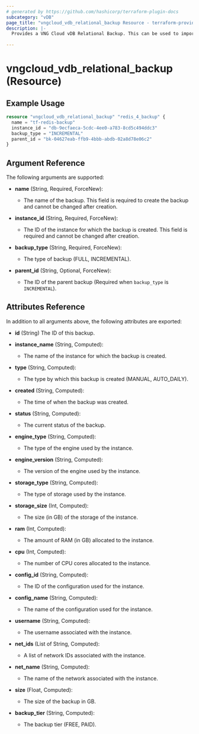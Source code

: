 ```yaml
---
# generated by https://github.com/hashicorp/terraform-plugin-docs
subcategory: "vDB"
page_title: "vngcloud_vdb_relational_backup Resource - terraform-provider-vngcloud"
description: |-
  Provides a VNG Cloud vDB Relational Backup. This can be used to import, create, modify, and delete.
  
---
```


# vngcloud_vdb_relational_backup (Resource)



## Example Usage

```terraform
resource "vngcloud_vdb_relational_backup" "redis_4_backup" {
  name = "tf-redis-backup"
  instance_id = "db-9ecfaeca-5cdc-4ee0-a783-8cd5c494ddc3"
  backup_type = "INCREMENTAL"
  parent_id = "bk-04627eab-ffb9-4bbb-abdb-02a8d78e06c2"
}
```

## Argument Reference

The following arguments are supported:

- **name** (String, Required, ForceNew):
  - The name of the backup. This field is required to create the backup and cannot be changed after creation.

- **instance_id** (String, Required, ForceNew):
  - The ID of the instance for which the backup is created. This field is required and cannot be changed after creation.

- **backup_type** (String, Required, ForceNew):
  - The type of backup (FULL, INCREMENTAL).

- **parent_id** (String, Optional, ForceNew):
  - The ID of the parent backup (Required when `backup_type` is `INCREMENTAL`).
  
## Attributes Reference

In addition to all arguments above, the following attributes are exported:
- **id** (String) The ID of this backup.

- **instance_name** (String, Computed):
  - The name of the instance for which the backup is created.

- **type** (String, Computed):
  - The type by which this backup is created (MANUAL, AUTO_DAILY).

- **created** (String, Computed):
  - The time of when the backup was created.

- **status** (String, Computed):
  - The current status of the backup.

- **engine_type** (String, Computed):
  - The type of the engine used by the instance.

- **engine_version** (String, Computed):
  - The version of the engine used by the instance.

- **storage_type** (String, Computed):
  - The type of storage used by the instance.

- **storage_size** (Int, Computed):
  - The size (in GB) of the storage of the instance.

- **ram** (Int, Computed):
  - The amount of RAM (in GB) allocated to the instance.

- **cpu** (Int, Computed):
  - The number of CPU cores allocated to the instance.

- **config_id** (String, Computed):
  - The ID of the configuration used for the instance.

- **config_name** (String, Computed):
  - The name of the configuration used for the instance.

- **username** (String, Computed):
  - The username associated with the instance.

- **net_ids** (List of String, Computed):
  - A list of network IDs associated with the instance.

- **net_name** (String, Computed):
  - The name of the network associated with the instance.

- **size** (Float, Computed):
  - The size of the backup in GB.

- **backup_tier** (String, Computed):
  - The backup tier (FREE, PAID).


